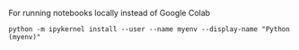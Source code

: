For running notebooks locally instead of Google Colab
```
python -m ipykernel install --user --name myenv --display-name "Python (myenv)"
```